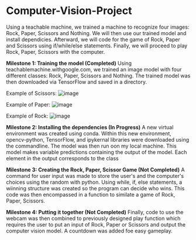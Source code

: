 # Computer-Vision-Project
Using a teachable machine, we trained a machine to recognize four images: Rock, Paper, Scissors and Nothing. 
We will then use our trained model and install dependicies. Afterward, we will code for the game of Rock, Paper and Scissors using if/while/else statements. Finally, we will proceed to play Rock, Paper, Scissors with the computer.


**Milestone 1: Training the model (Completed)**
  Using teachablemachine.withgoogle.com, we trained an image model with four different classes: Rock, Paper, Scissors and Nothing. The trained model was then downloaded via TensorFlow and saved in a directory.
  
Example of Scissors: ![image](https://user-images.githubusercontent.com/102431019/163892362-aac51e8e-6d17-4942-9756-fc1d1f4a8211.png)
 
 
 Example of Paper: ![image](https://user-images.githubusercontent.com/102431019/163892481-60a1d385-ffc3-43ed-858f-c6f1b342b956.png)
 
 
 Example of Rock: ![image](https://user-images.githubusercontent.com/102431019/163892568-2eacf2ef-76d2-4a2b-a8dd-66d79f1b9bc0.png)
 
 
**Milestone 2: Installing the dependencies (In Progress)**
   A new virtual environment was created using conda. Within this new environment, opencv-python, TensorFlow, and ipykernal libraries were downloaded using the commandline. The model was then run oon my local machine. This model makes variable predictions containing the output of the model. Each element in the output corresponds to the class
  
**Milestone 3: Creating the Rock, Paper, Scissor Game (Not Completed)**
   A command for user input was made to store the user's and the computer's choices using the random with python. Using while, if, else statements, a wiinning structure was created so the program can decide who wins. This code was then encompassed in a function to similate a game of Rock, Paper, Scissors.
  
**Milestone 4: Putting it together (Not Completed)**
   Finally, code to use the webcam was then combined to previously designed play function which requires the user to put an input of Rock, Paper or Scissors and output the computer vision model. A countdown was added foe easy gameplay.
